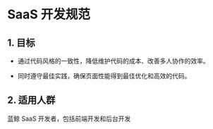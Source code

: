 # SaaS 开发规范

## 1. 目标
- 通过代码风格的一致性，降低维护代码的成本、改善多人协作的效率。

- 同时遵守最佳实践，确保页面性能得到最佳优化和高效的代码。

## 2. 适用人群
蓝鲸 SaaS 开发者，包括前端开发和后台开发
